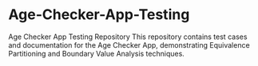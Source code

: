 # Age-Checker-App-Testing
Age Checker App Testing Repository  This repository contains test cases and documentation for the Age Checker App, demonstrating Equivalence Partitioning and Boundary Value Analysis techniques.
